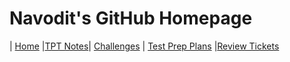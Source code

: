 # Navodit's GitHub Homepage

| [Home](..) |[TPT Notes](not)| [Challenges](cha) | [Test Prep Plans](pln) |[Review Tickets](rev)

